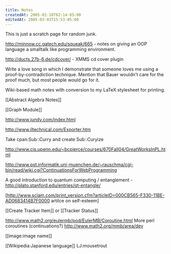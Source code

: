 ```yaml
---
title: Notes
createdAt: 2005-02-18T02:14-05:00
editedAt: 2005-03-03T15:53-05:00
---
```


This is just a scratch page for random junk.

http://minnow.cc.gatech.edu/squeak/665 - notes on giving an OOP language a smalltalk like programming environment.

http://ducts.27b-6.de/cdcover/ - XMMS cd cover plugin

Write a love song in which I demonstrate that someone loves me using a proof-by-contradiction technique. Mention that Bauer wouldn't care for the proof much, but most people would go for it.

Wiki-based math notes with conversion to my LaTeX stylesheet for printing.

[[Abstract Algebra Notes]]

[[Graph Module]]

http://www.jundy.com/index.html

http://www.jltechnical.com/Exporter.htm

Take cpan:Sub::Curry and create Sub::Curyize

http://www.cis.upenn.edu/~bcpierce/courses/670Fall04/GreatWorksInPL.html

http://www.pst.informatik.uni-muenchen.de/~rauschma/cgi-bin/read/wiki.cgi?ContinuationsForWebProgramming

A good introduction to quantum computing / entanglement - http://plato.stanford.edu/entries/qt-entangle/

[http://www.sciam.com/print_version.cfm?articleID=000CB565-F330-11BE-AD0683414B7F0000 artilce on self-esteem]


[[Create Tracker Item]] or [[Tracker Status]]

http://www.math2.org/eulermb/pod/EulerMB/Coroutine.html
More perl coroutines (continuations?) 
http://www.math2.org/mmb/area/dev

[[image:image name]]


[[Wikipedia:Japanese language]]
LJ:mousetrout

